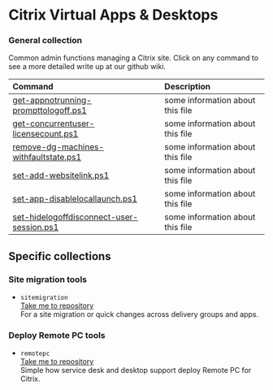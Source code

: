# Citrix Virtual Apps & Desktops
### General collection <br>
Common admin functions managing a Citrix site. Click on any command to see a more detailed write up at our github wiki.

| Command | Description |
| :--- | :--- |
| [get-appnotrunning-prompttologoff.ps1]() | some information about this file |
| [get-concurrentuser-licensecount.ps1]() | some information about this file |
| [remove-dg-machines-withfaultstate.ps1]() | some information about this file |
| [set-add-websitelink.ps1]() | some information about this file |
| [set-app-disablelocallaunch.ps1]() | some information about this file |
| [set-hidelogoffdisconnect-user-session.ps1]() | some information about this file |

## Specific collections
### Site migration tools <br>
- `sitemigration` <br>
[Take me to repository](sitemigration) <br>
For a site migration or quick changes across delivery groups and apps.

### Deploy Remote PC tools <br>
- `remotepc` <br>
[Take me to repository](remotepc) <br>
Simple how service desk and desktop support deploy Remote PC for Citrix.
